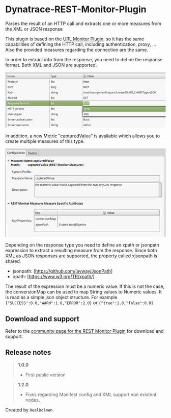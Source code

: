 # Dynatrace-REST-Monitor-Plugin
Parses the result of an HTTP call and extracts one or more measures from the XML or JSON response

This plugin is based on the [URL Monitor Plugin](https://community.dynatrace.com/community/display/DL/URL+Monitor+Plugin+Community+Edition), so it has the same capabilities of defining the HTTP call, including authentication, proxy, ... Also the provided measures regarding the connection are the same.

In order to extract info from the response, you need to define the response format. Both XML and JSON are supported.

![Format](screenshots/plugin-settings.png)

In addition, a new Metric "capturedValue" is available which allows you to create multiple measures of this type.

![Measure capturedValue](screenshots/captured-value-measure.png)

Depending on the response type you need to define an xpath or jsonpath expression to extract a resulting measure from the response. Since both XML as JSON responses are supported, the property called xjsonpath is shared.
- jsonpath: [https://github.com/jayway/JsonPath]
- xpath: [https://www.w3.org/TR/xpath/]

The result of the expression must be a numeric value. If this is not the case, the conversionMap can be used to map String values to Numeric values. It is read as a simple json object structure. For example `{"SUCCESS":0.0,"WARN":1.0,"ERROR":2.0}` or `{"true":1.0,"false":0.0}`

## Download and support
Refer to the [community page for the REST Monitor Plugin](https://community.dynatrace.com/community/display/DL/REST+Monitor+Plugin) for download and support. 

## Release notes

> **1.0.0**
> - First public version

> **1.2.0**
> - Fixes regarding Manifest config and XML support non existent nodes.

Created by `RealDolmen`.
